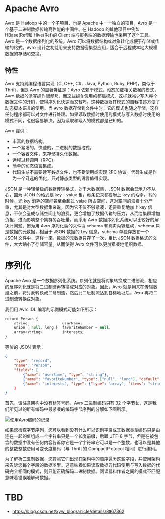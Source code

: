 # Apache Avro

Avro 是 Hadoop 中的一个子项目，也是 Apache 中一个独立的项目，Avro 是一个基于二进制数据传输高性能的中间件。在 Hadoop 的其他项目中例如 HBase(Ref)和 Hive(Ref)的 Client 端与服务端的数据传输也采用了这个工具。Avro 是一个数据序列化的系统。Avro 可以将数据结构或对象转化成便于存储或传输的格式。Avro 设计之初就用来支持数据密集型应用，适合于远程或本地大规模数据的存储和交换。

## 特性

Avro 支持跨编程语言实现（C, C++, C#，Java, Python, Ruby, PHP），类似于 Thrift，但是 Avro 的显著特征是：Avro 依赖于模式，动态加载相关数据的模式，Avro 数据的读写操作很频繁，而这些操作使用的都是模式，这样就减少写入每个数据文件的开销，使得序列化快速而又轻巧。这种数据及其模式的自我描述方便了动态脚本语言的使用。当 Avro 数据存储到文件中时，它的模式也随之存储，这样任何程序都可以对文件进行处理。如果读取数据时使用的模式与写入数据时使用的模式不同，也很容易解决，因为读取和写入的模式都是已知的。

Avro 提供：

- 丰富的数据结构。
- 一个紧凑的，快速的，二进制的数据格式。
- 一个容器文件，来存储持久化数据。
- 远程过程调用（RPC）。
- 简单的动态语言集成。
- 代码生成不需要读写数据文件，也不要使用或实现 RPC 协议。代码生成是作为一个可选的优化，只对静态类型的语言值得实现。

JSON 是一种轻量级的数据传输格式，对于大数据集，JSON 数据会显示力不从心，因为 JSON 的格式是 key：value 型，每条记录都要附上 key 的名字，有的时候，光 key 消耗的空间甚至会超过 value 所占空间，这对空间的浪费十分严重，尤其是对大型数据集来说，因为它不仅不够紧凑，还要重复地加上 key 信息，不仅会造成存储空间上的浪费，更会增加了数据传输的压力，从而给集群增加负担，进而影响整个集群的吞吐量。而采用 Avro 数据序列化系统可以比较好的解决此问题，因为用 Avro 序列化后的文件由 schema 和真实内容组成，schema 只是数据的元数据，相当于 JSON 数据的 key 信息，schema 单独存放在一个 JSON 文件中，这样一来，数据的元数据只存了一次，相比 JSON 数据格式的文件，大大缩小了存储容量。从而使得 Avro 文件可以更加紧凑地组织数据。

# 序列化

Apache Avro 是一个数据序列化系统。序列化就是将对象转换成二进制流，相应的反序列化就是将二进制流再转换成对应的对象。因此，Avro 就是用来在传输数据之前，将对象转换成二进制流，然后此二进制流达到目标地址后，Avro 再将二进制流转换成对象。

我们用 Avro IDL 编写的示例模式可能如下所示：

```js
record Person {
    string                userName;
    union { null, long }  favoriteNumber = null;
    array<string>         interests;
}
```

等价的 JSON 表示：

```json
{
    "type": "record",
    "name": "Person",
    "fields": [
        {"name": "userName", "type": "string"},
        {"name": "favoriteNumber", "type": ["null", "long"], "default": null},
        {"name": "interests", "type": {"type": "array", "items": "string"}
    ]
}
```

首先，请注意架构中没有标签号码，Avro 二进制编码只有 32 个字节长，这是我们所见过的所有编码中最紧凑的编码字节序列的分解如下图所示。

![使用Avro编码的记录](https://s2.ax1x.com/2020/02/07/12etv4.png)

如果您检查字节序列，您可以看到没有什么可以识别字段或其数据类型编码只是由连在一起的值组成一个字符串只是一个长度前缀，后跟 UTF-8 字节，但是在被包含的数据中没有任何内容告诉你它是一个字符串它可以是一个整数，也可以是其他的整数整数使用可变长度编码（与 Thrift 的 CompactProtocol 相同）进行编码。

为了解析二进制数据，您按照它们出现在架构中的顺序遍历这些字段，并使用架构来告诉您每个字段的数据类型。这意味着如果读取数据的代码使用与写入数据的代码完全相同的模式，则只能正确解码二进制数据。阅读器和作者之间的模式不匹配意味着错误地解码数据。

# TBD

- https://blog.csdn.net/xyw_blog/article/details/8967362

